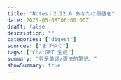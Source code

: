 ```yaml
---
title: "Notes｜2.22.6 あなたに価値を"
date: 2025-05-08T06:00:00Z
draft: false
description: ""
categories: ["digest"]
sources: ["まほやく"]
tags: ["ChatGPT 生成"]
summary: "只是单词/语法的笔记。"
showSummary: true
---
```

